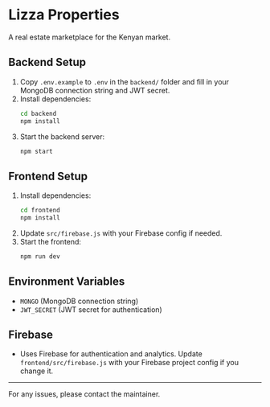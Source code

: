 # Lizza Properties

A real estate marketplace for the Kenyan market.

## Backend Setup
1. Copy `.env.example` to `.env` in the `backend/` folder and fill in your MongoDB connection string and JWT secret.
2. Install dependencies:
   ```sh
   cd backend
   npm install
   ```
3. Start the backend server:
   ```sh
   npm start
   ```

## Frontend Setup
1. Install dependencies:
   ```sh
   cd frontend
   npm install
   ```
2. Update `src/firebase.js` with your Firebase config if needed.
3. Start the frontend:
   ```sh
   npm run dev
   ```

## Environment Variables
- `MONGO` (MongoDB connection string)
- `JWT_SECRET` (JWT secret for authentication)

## Firebase
- Uses Firebase for authentication and analytics. Update `frontend/src/firebase.js` with your Firebase project config if you change it.

---

For any issues, please contact the maintainer. 